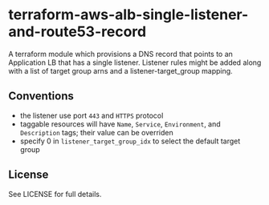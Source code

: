 # terraform-aws-alb-single-listener-and-route53-record
A terraform module which provisions a DNS record that points to an Application LB that has a single listener. Listener rules might be added along with a list of target group arns and a listener-target_group mapping.


## Conventions
- the listener use port `443` and `HTTPS` protocol
- taggable resources will have `Name`, `Service`, `Environment`, and `Description` tags; their value can be overriden
- specify 0 in `listener_target_group_idx` to select the default target group

## License

See LICENSE for full details.

